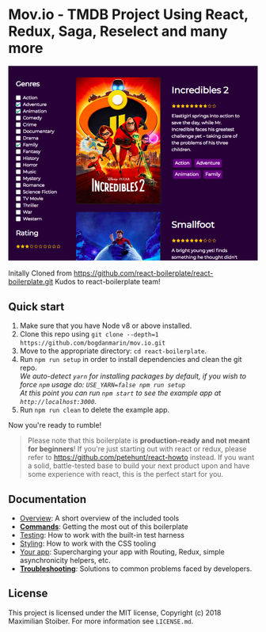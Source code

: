 # Mov.io - TMDB Project Using React, Redux, Saga, Reselect and many more

![mov.io](https://raw.githubusercontent.com/bogdanmarin/mov.io/master/Screen%20Shot%202018-10-04%20at%2021.36.25.png)

Initally Cloned from https://github.com/react-boilerplate/react-boilerplate.git
Kudos to react-boilerplate team!

## Quick start

1.  Make sure that you have Node v8 or above installed.
2.  Clone this repo using `git clone --depth=1 https://github.com/bogdanmarin/mov.io.git`
3.  Move to the appropriate directory: `cd react-boilerplate`.<br />
4.  Run `npm run setup` in order to install dependencies and clean the git repo.<br />
    _We auto-detect `yarn` for installing packages by default, if you wish to force `npm` usage do: `USE_YARN=false npm run setup`_<br />
    _At this point you can run `npm start` to see the example app at `http://localhost:3000`._
5.  Run `npm run clean` to delete the example app.

Now you're ready to rumble!

> Please note that this boilerplate is **production-ready and not meant for beginners**! If you're just starting out with react or redux, please refer to https://github.com/petehunt/react-howto instead. If you want a solid, battle-tested base to build your next product upon and have some experience with react, this is the perfect start for you.

## Documentation
- [Overview](docs/general): A short overview of the included tools
- [**Commands**](docs/general/commands.md): Getting the most out of this boilerplate
- [Testing](docs/testing): How to work with the built-in test harness
- [Styling](docs/css): How to work with the CSS tooling
- [Your app](docs/js): Supercharging your app with Routing, Redux, simple
  asynchronicity helpers, etc.
- [**Troubleshooting**](docs/general/gotchas.md): Solutions to common problems faced by developers.
## License

This project is licensed under the MIT license, Copyright (c) 2018 Maximilian
Stoiber. For more information see `LICENSE.md`.
